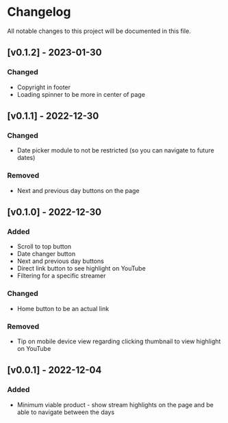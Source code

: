 # Changelog

All notable changes to this project will be documented in this file.

## [v0.1.2] - 2023-01-30

### Changed

- Copyright in footer
- Loading spinner to be more in center of page

## [v0.1.1] - 2022-12-30

### Changed

- Date picker module to not be restricted (so you can navigate to future dates)

### Removed

- Next and previous day buttons on the page

## [v0.1.0] - 2022-12-30

### Added

- Scroll to top button
- Date changer button
- Next and previous day buttons
- Direct link button to see highlight on YouTube
- Filtering for a specific streamer

### Changed

- Home button to be an actual link

### Removed

- Tip on mobile device view regarding clicking thumbnail to view highlight on YouTube

## [v0.0.1] - 2022-12-04

### Added

- Minimum viable product - show stream highlights on the page and be able to navigate between the days
